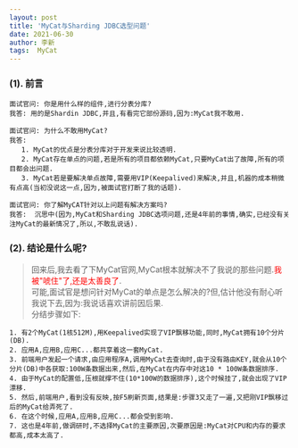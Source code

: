 ```yaml
---
layout: post
title: 'MyCat与Sharding JDBC选型问题'
date: 2021-06-30
author: 李新
tags:  MyCat
---
```


### (1).  前言
```
面试官问: 你是用什么样的组件,进行分表分库?
我答: 用的是Shardin JDBC,并且,有看完它部份源码,因为:MyCat我不敢用.  

面试官问: 为什么不敢用MyCat?
我答: 
   1. MyCat的优点是分表分库对于开发来说比较透明.  
   2. MyCat存在单点的问题,若是所有的项目都依赖MyCat,只要MyCat出了故障,所有的项目都会出问题.  
   3. MyCat若是要解决单点故障,需要用VIP(Keepalived)来解决,并且,机器的成本稍微有点高(当初没说这一点,因为,被面试官打断了我的话题).  

面试官问: 你了解MyCAT针对以上问题有解决方案吗?
我答:  沉思中(因为,MyCat和Sharding JDBC选项问题,还是4年前的事情,确实,已经没有关注MyCat的最新情况了,所以,不敢乱说话).
```
### (2). 结论是什么呢?
> 回来后,我去看了下MyCat官网,MyCat根本就解决不了我说的那些问题.<font color='red'>我被"唬住"了,还是太善良了</font>.     
> 可能,面试官是想问针对MyCat的单点是怎么解决的?但,估计他没有耐心听我说下去,因为:我说话喜欢讲前因后果.      
> 分结步骤如下:  

```
1. 有2个MyCat(1核512M),用Keepalived实现了VIP飘移功能,同时,MyCat拥有10个分片(DB).  
2. 应用A,应用B,应用C...都共享着这一套MyCat.  
3. 前端用户发起一个请求,由应用程序A,调用MyCat去查询时,由于没有路由KEY,就会从10个分片(DB)中各获取:100W条数据出来,然后,在MyCat在内存中对这10 * 100W条数据排序.  
4. 由于MyCat的配置低,压根就撑不住(10*100W的数据排序),这个时候挂了,就会出现了VIP漂移.   
5. 然后,前端用户,看到没有反映,按F5刷新页面,结果是:步骤3又走了一遍,又把刚VIP飘移过后的MyCat给弄死了.  
6. 在这个时候,应用A,应用B,应用C...都会受到影响.
7. 这也是4年前,做调研时,不选择MyCat的主要原因,次要原因是:MyCat对CPU和内存的要求都高,成本太高了.     
```
